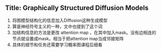 ## Title: Graphically Structured Diffusion Models
1. 将图模型结构化的信息加入Diffusion这种生成模型
2. 算是神经符号主义的一种，文中也提到了这个词
3. 加结构信息的方法是更改 attention map ，在其中加入mask。没有边相连的节点就设置成mask。相当于把attention map当成邻接矩阵
4. 具体的细节和任务还需要学习概率图课程后细看